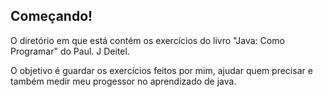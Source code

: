 ## Começando!

O diretório em que está contém os exercícios do livro "Java: Como Programar" do Paul. J Deitel.

O objetivo é guardar os exercícios feitos por mim, ajudar quem precisar e também medir meu progessor no aprendizado de java.
